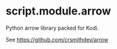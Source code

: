 script.module.arrow
======================

Python arrow library packed for Kodi.

See https://github.com/crsmithdev/arrow
